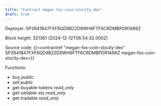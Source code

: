 ```yaml
---
title: "Contract megan-fox-coin-stxcity-dex"
draft: true
---
```

Deployer: SP2R41B47FXF6QD9B22D9WH6FTF6CRDMBPDR1AR6Z


 



Block height: 321361 (2024-12-12T06:54:32.000Z)

Source code: {{<contractref "megan-fox-coin-stxcity-dex" SP2R41B47FXF6QD9B22D9WH6FTF6CRDMBPDR1AR6Z megan-fox-coin-stxcity-dex>}}

Functions:

* buy _public_
* sell _public_
* get-buyable-tokens _read_only_
* get-sellable-stx _read_only_
* get-tradable _read_only_
